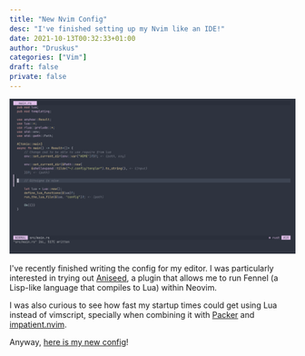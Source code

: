 ```yaml
---
title: "New Nvim Config"
desc: "I've finished setting up my Nvim like an IDE!"
date: 2021-10-13T00:32:33+01:00
author: "Druskus"
categories: ["Vim"]
draft: false
private: false
---
```


![My new Nvim](images/showcase.gif)

I've recently finished writing the config for my editor. I was particularly interested in trying out [Aniseed](https://github.com/Olical/aniseed), a plugin that allows me to run Fennel (a Lisp-like language that compiles to Lua) within Neovim. 

I was also curious to see how fast my startup times could get using Lua instead of vimscript, specially when combining it with [Packer](https://github.com/wbthomason/packer.nvim) and [impatient.nvim](https://github.com/lewis6991/impatient.nvim).


Anyway, [here is my new config](https://github.com/druskus20/dots/tree/master/nvim/.config/nvim)!
